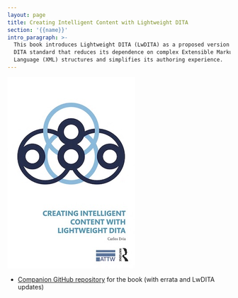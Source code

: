 ```yaml
---
layout: page
title: Creating Intelligent Content with Lightweight DITA
section: '{{name}}'
intro_paragraph: >-
  This book introduces Lightweight DITA (LwDITA) as a proposed version of the
  DITA standard that reduces its dependence on complex Extensible Markup
  Language (XML) structures and simplifies its authoring experience.
---
```

![Cover of Creating Intelligent Content with Lightweight DITA](/assets/img/uploads/evia-book.jpg)

* [Companion GitHub repository](https://github.com/carlosevia/lwdita-book) for the book (with errata and LwDITA updates)
